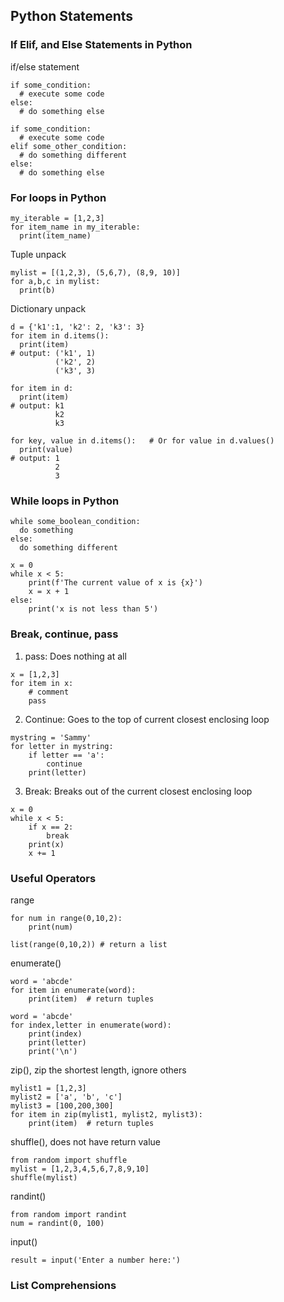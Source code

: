 ## Python Statements

### If Elif, and Else Statements in Python 

if/else statement

```
if some_condition:
  # execute some code
else:
  # do something else
```
```
if some_condition:
  # execute some code
elif some_other_condition:
  # do something different
else:
  # do something else
```
### For loops in Python 

```
my_iterable = [1,2,3]
for item_name in my_iterable:
  print(item_name)
```

Tuple unpack
```
mylist = [(1,2,3), (5,6,7), (8,9, 10)]
for a,b,c in mylist:
  print(b) 
```

Dictionary unpack
```
d = {'k1':1, 'k2': 2, 'k3': 3}
for item in d.items():
  print(item)
# output: ('k1', 1)
          ('k2', 2)
          ('k3', 3)

for item in d:
  print(item)
# output: k1
          k2
          k3

for key, value in d.items():   # Or for value in d.values()
  print(value)
# output: 1
          2
          3
```

### While loops in Python

```
while some_boolean_condition:
  do something
else:
  do something different
```

```
x = 0
while x < 5:
    print(f'The current value of x is {x}')
    x = x + 1
else:
    print('x is not less than 5')
```
### Break, continue, pass

1. pass: Does nothing at all

```
x = [1,2,3]
for item in x:
    # comment
    pass
```
2. Continue: Goes to the top of current closest enclosing loop
```
mystring = 'Sammy'
for letter in mystring:
    if letter == 'a':
        continue
    print(letter)
```
3. Break: Breaks out of the current closest enclosing loop
```
x = 0
while x < 5:
    if x == 2:
        break
    print(x)
    x += 1
```
### Useful Operators

range
```
for num in range(0,10,2):
    print(num)

list(range(0,10,2)) # return a list
```
enumerate()
```
word = 'abcde'
for item in enumerate(word):
    print(item)  # return tuples
```
```
word = 'abcde'
for index,letter in enumerate(word):
    print(index)
    print(letter)
    print('\n')
```

zip(), zip the shortest length, ignore others
```
mylist1 = [1,2,3]
mylist2 = ['a', 'b', 'c']
mylist3 = [100,200,300]
for item in zip(mylist1, mylist2, mylist3):
    print(item)  # return tuples
```

shuffle(), does not have return value
```
from random import shuffle
mylist = [1,2,3,4,5,6,7,8,9,10]
shuffle(mylist)
```

randint()
```
from random import randint
num = randint(0, 100)
```
input()
```
result = input('Enter a number here:')
```

### List Comprehensions
